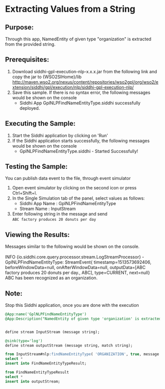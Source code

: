 # Extracting Values from a String

## Purpose:
Through this app, NamedEntity of given type "organization" is extracted from the provided string.

## Prerequisites:
1. Download siddhi-gpl-execution-nlp-x.x.x.jar from the following link and copy the jar to  {WSO2SIHome}/lib
http://maven.wso2.org/nexus/content/repositories/wso2gpl/org/wso2/extension/siddhi/gpl/execution/nlp/siddhi-gpl-execution-nlp/
2. Save this sample. If there is no syntax error, the following messages would be shown on the console
    - Siddhi App GplNLPFindNameEntityType.siddhi successfully deployed.

## Executing the Sample:
1. Start the Siddhi application by clicking on 'Run'
2. If the Siddhi application starts successfully, the following messages would be shown on the console
    * GplNLPFindNameEntityType.siddhi - Started Successfully!

## Testing the Sample:
You can publish data event to the file, through event simulator<br/>
1. Open event simulator by clicking on the second icon or press Ctrl+Shift+I.
2. In the Single Simulation tab of the panel, select values as follows:
    * Siddhi App Name  : GplNLPFindNameEntityType
    * Stream Name     : InputStream
3. Enter following string in the message and send<br/>
`ABC factory produces 20 donuts per day`

## Viewing the Results:
Messages similar to the following would be shown on the console.<br/><br/>
INFO {io.siddhi.core.query.processor.stream.LogStreamProcessor} - GplNLPFindNameEntityType: StreamEvent{ timestamp=1513573692406, beforeWindowData=null, onAfterWindowData=null, outputData=[ABC factory produces 20 donuts per day., ABC], type=CURRENT, next=null}
ABC has been recognized as an organization.

## Note:
Stop this Siddhi application, once you are done with the execution


```sql
@App:name('GplNLPFindNameEntityType')
@App:Description("NamedEntity of given type 'organization' is extracted from the provided string")


define stream InputStream (message string);

@sink(type='log')
define stream outputStream (message string, match string);

from InputStream#nlp:findNameEntityType( 'ORGANIZATION', true, message )
select *
insert into FindNameEntityTypeResult;

from FindNameEntityTypeResult
select *
insert into outputStream;
```